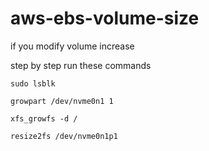 # aws-ebs-volume-size

if you modify volume increase 

step by step run these commands

```
sudo lsblk

growpart /dev/nvme0n1 1

xfs_growfs -d /

resize2fs /dev/nvme0n1p1
```
